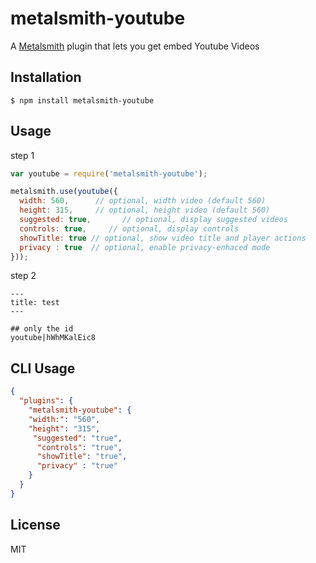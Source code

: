 # metalsmith-youtube

A [Metalsmith](https://github.com/segmentio/metalsmith) plugin that lets you get embed Youtube Videos

## Installation

    $ npm install metalsmith-youtube

## Usage

step 1

```js
var youtube = require('metalsmith-youtube');

metalsmith.use(youtube({
  width: 560,      // optional, width video (default 560)
  height: 315,     // optional, height video (default 560)
  suggested: true,       // optional, display suggested videos
  controls: true,     // optional, display controls
  showTitle: true // optional, show video title and player actions
  privacy : true  // optional, enable privacy-enhaced mode
}));
```

step 2

```
---
title: test
---

## only the id
youtube|hWhMKalEic8

```


## CLI Usage

```json
{
  "plugins": {
    "metalsmith-youtube": {
    "width:": "560",
    "height": "315",
     "suggested": "true",   
	  "controls": "true",
	  "showTitle": "true",
	  "privacy" : "true"
    }
  }
}
```

## License

  MIT
